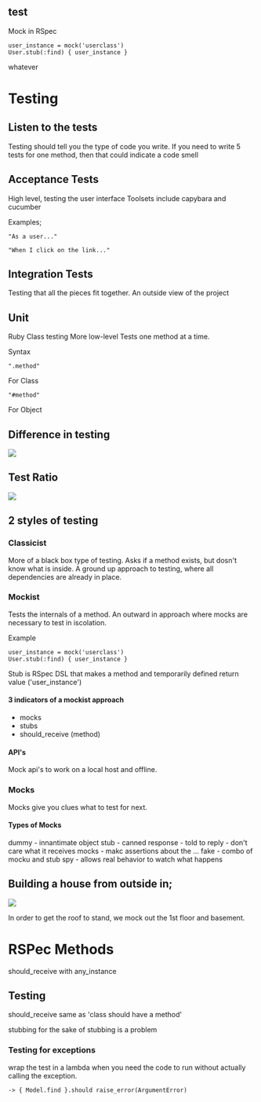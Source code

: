 ## test

Mock in RSpec

    user_instance = mock('userclass')
    User.stub(:find) { user_instance }

whatever

# Testing

## Listen to the tests
Testing should tell you the type of code you write. If you need to write 5 tests for one method, then that could indicate a code smell

## Acceptance  Tests
High level, testing the user interface
Toolsets include capybara and cucumber

Examples;

    "As a user..."

    "When I click on the link..."

## Integration Tests
Testing that all the pieces fit together. 
An outside view of the project

## Unit
Ruby Class testing
More low-level
Tests one method at a time.

Syntax

    ".method"

For Class

    "#method"

For Object

## Difference in testing
![](../images/screenshots/testing_house.png)

## Test Ratio

![](../images/screenshots/pyramid.png)

## 2 styles of testing

### Classicist 

More of a black box type of testing. Asks if a method exists, but dosn't know what is inside.
A ground up approach to testing, where all dependencies are already in place.

### Mockist

Tests the internals of a method. An outward in approach where mocks are necessary to test in iscolation. 

Example

    user_instance = mock('userclass')
    User.stub(:find) { user_instance }

Stub is RSpec DSL that makes a method and temporarily defined return value ('user_instance')

#### 3 indicators of a mockist approach
- mocks
- stubs
- should_receive (method)

#### API's
Mock api's to work on a local host and offline. 

### Mocks
Mocks give you clues what to test for next. 

#### Types of Mocks
dummy - innantimate object
stub - canned response - told to reply - don't care what it receives
mocks - makc assertions about the ...
fake - combo of mocku and stub 
spy - allows real behavior to watch what happens

## Building a house from outside in;
![](../images/screenshots/house.png)

   

In order to get the roof to stand, we mock out the 1st floor and basement.

# RSPec Methods
should_receive
with
any_instance


## Testing 

should_receive same as 'class should have a method'

stubbing for the sake of stubbing is a problem

### Testing for exceptions

wrap the test in a lambda when you need the code to run without actually calling the exception.

    -> { Model.find }.should raise_error(ArgumentError)
